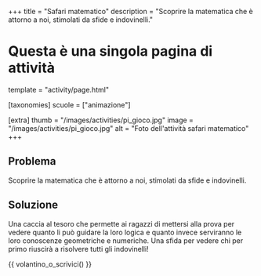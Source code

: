 +++
title = "Safari matematico"
description = "Scoprire la matematica che è attorno a noi, stimolati da sfide e indovinelli."

# Questa è una singola pagina di attività
template = "activity/page.html"

[taxonomies]
scuole = ["animazione"]

[extra]
thumb = "/images/activities/pi_gioco.jpg"
image = "/images/activities/pi_gioco.jpg"
alt = "Foto dell'attività safari matematico"
+++
## Problema

Scoprire la matematica che è attorno a noi, stimolati da sfide e indovinelli.

## Soluzione

Una caccia al tesoro che permette ai ragazzi di mettersi alla prova
per vedere quanto li può guidare la loro logica e quanto invece
serviranno le loro conoscenze geometriche e numeriche. Una sfida
per vedere chi per primo riuscirà a risolvere tutti gli indovinelli!

{{ volantino_o_scrivici() }}
